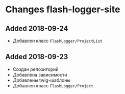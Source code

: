 # Changes flash-logger-site

## Added 2018-09-24
  - Добавлен класс `FlashLogger/ProjectList`

## Added 2018-09-23
  - Создан репозиторий
  - Добавлена зависимости
  - Добавлены twig-шаблоны
  - Добавлен класс `FlashLogger/Project`
